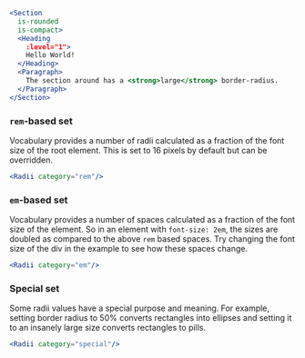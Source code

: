 ```jsx
<Section
  is-rounded
  is-compact>
  <Heading 
    :level="1">
    Hello World!
  </Heading>
  <Paragraph>
    The section around has a <strong>large</strong> border-radius.
  </Paragraph>
</Section>
```

### `rem`-based set

Vocabulary provides a number of radii calculated as a fraction of the font size
of the root element. This is set to 16 pixels by default but can be overridden.

```jsx noeditor
<Radii category="rem"/>
```

### `em`-based set

Vocabulary provides a number of spaces calculated as a fraction of the font size
of the element. So in an element with `font-size: 2em`, the sizes are 
doubled as compared to the above `rem` based spaces. Try changing the font size
of the div in the example to see how these spaces change.

```jsx noeditor
<Radii category="em"/>
```

### Special set

Some radii values have a special purpose and meaning. For example, setting 
border radius to 50% converts rectangles into ellipses and setting it to an 
insanely large size converts rectangles to pills.

```jsx noeditor
<Radii category="special"/>
```
